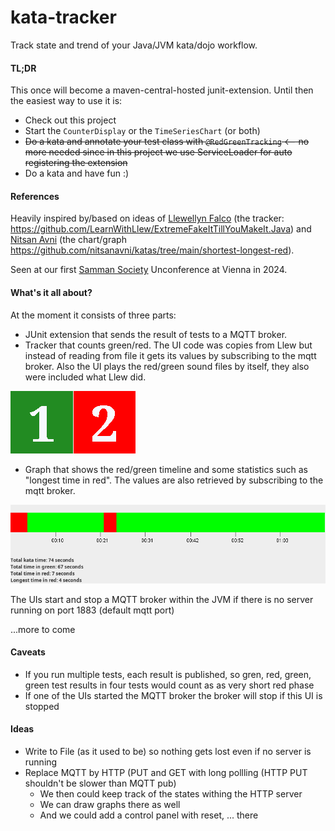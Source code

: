 # kata-tracker

Track state and trend of your Java/JVM kata/dojo workflow. 

#### TL;DR
This once will become a maven-central-hosted junit-extension. Until then the easiest way to use it is: 
- Check out this project
- Start the ```CounterDisplay``` or the ```TimeSeriesChart``` (or both)
- ~~Do a kata and annotate your test class with ```@RedGreenTracking``` <-- no more needed since in this project we use ServiceLoader for auto registering the extension~~
- Do a kata and have fun :)

#### References
Heavily inspired by/based on ideas of [Llewellyn Falco](https://github.com/isidore) (the tracker: https://github.com/LearnWithLlew/ExtremeFakeItTillYouMakeIt.Java) 
and [Nitsan Avni](https://github.com/nitsanavni) (the chart/graph https://github.com/nitsanavni/katas/tree/main/shortest-longest-red). 

Seen at our first [Samman Society](https://www.sammancoaching.org/) Unconference at Vienna in 2024. 

#### What's it all about? 
At the moment it consists of three parts: 
- JUnit extension that sends the result of tests to a MQTT broker. 
- Tracker that counts green/red. The UI code was copies from Llew but instead of reading from file it gets its values by subscribing to the mqtt broker. Also the UI plays the red/green sound files by itself, they also were included what Llew did. 

![tracker](https://raw.githubusercontent.com/pfichtner/kata-tracker/main/src/test/resources/org/counterdisplay/CounterDisplayTest.oneToTwo.Linux.approved.png)
- Graph that shows the red/green timeline and some statistics such as "longest time in red". The values are also retrieved by subscribing to the mqtt broker. 

![chart](https://raw.githubusercontent.com/pfichtner/kata-tracker/main/src/test/resources/com/github/pfichtner/samman/kata/chart/TimeSeriesChartTest.withData.Linux.approved.png)

The UIs start and stop a MQTT broker within the JVM if there is no server running on port 1883 (default mqtt port)

...more to come


#### Caveats
- If you run multiple tests, each result is published, so gren, red, green, green test results in four tests would count as as very short red phase
- If one of the UIs started the MQTT broker the broker will stop if this UI is stopped

#### Ideas
- Write to File (as it used to be) so nothing gets lost even if no server is running
- Replace MQTT by HTTP (PUT and GET with long pollling (HTTP PUT shouldn't be slower than MQTT pub)
  - We then could keep track of the states withing the HTTP server
  - We can draw graphs there as well
  - And we could add a control panel with reset, ... there
